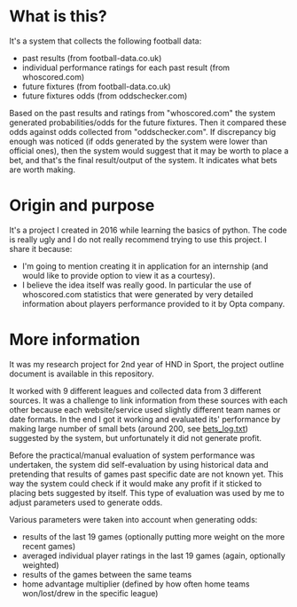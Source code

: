 # What is this?
It's a system that collects the following football data:   
* past results (from football-data.co.uk)  
* individual performance ratings for each past result (from whoscored.com)  
* future fixtures (from football-data.co.uk)  
* future fixtures odds (from oddschecker.com)  

Based on the past results and ratings from "whoscored.com" the system generated probabilities/odds for the future fixtures. Then it compared these odds against odds collected from "oddschecker.com". If discrepancy big enough was noticed (if odds generated by the system were lower than official ones), then the system would suggest that it may be worth to place a bet, and that's the final result/output of the system. It indicates what bets are worth making.  

# Origin and purpose
It's a project I created in 2016 while learning the basics of python. The code is really ugly and I do not really recommend trying to use this project. I share it because:  
* I'm going to mention creating it in application for an internship (and would like to provide option to view it as a courtesy).  
* I believe the idea itself was really good. In particular the use of whoscored.com statistics that were generated by very detailed information about players performance provided to it by Opta company.  

# More information
It was my research project for 2nd year of HND in Sport, the project outline document is available in this repository.  

It worked with 9 different leagues and collected data from 3 different sources. It was a challenge to link information from these sources with each other because each website/service used slightly different team names or date formats. In the end I got it working and evaluated its' performance by making large number of small bets (around 200, see [bets_log.txt](./src/bets-log.txt)) suggested by the system, but unfortunately it did not generate profit.   

Before the practical/manual evaluation of system performance was undertaken, the system did self-evaluation by using historical data and pretending that results of games past specific date are not known yet. This way the system could check if it would make any profit if it sticked to placing bets suggested by itself. This type of evaluation was used by me to adjust parameters used to generate odds.  

Various parameters were taken into account when generating odds:  
* results of the last 19 games (optionally putting more weight on the more recent games)   
* averaged individual player ratings in the last 19 games (again, optionally weighted)  
* results of the games between the same teams  
* home advantage multiplier (defined by how often home teams won/lost/drew in the specific league)  

